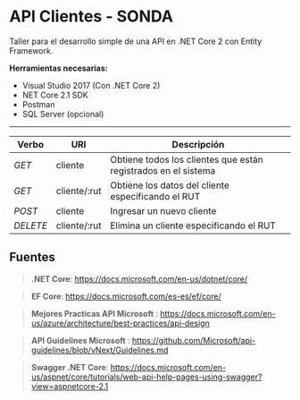 # API Clientes - SONDA

Taller para el desarrollo simple de una API en .NET Core 2 con Entity Framework.

**Herramientas necesarias:**
 - Visual Studio 2017 (Con .NET Core 2)
 - NET Core 2.1 SDK
 - Postman
 - SQL Server (opcional)
 ---

|Verbo|URI|Descripción|
|--|--|--|
|*GET*|cliente|Obtiene todos los clientes que están registrados en el sistema|
|*GET*|cliente/:rut|Obtiene los datos del cliente especificando el RUT|
|*POST*|cliente|Ingresar un nuevo cliente|
|*DELETE*|cliente/:rut|Elimina un cliente especificando el RUT|


## Fuentes

> **.NET Core**: https://docs.microsoft.com/en-us/dotnet/core/

> **EF Core**: https://docs.microsoft.com/es-es/ef/core/

> **Mejores Practicas API Microsoft** : https://docs.microsoft.com/en-us/azure/architecture/best-practices/api-design

> **API Guidelines Microsoft** : https://github.com/Microsoft/api-guidelines/blob/vNext/Guidelines.md

> **Swagger .NET Core**: https://docs.microsoft.com/en-us/aspnet/core/tutorials/web-api-help-pages-using-swagger?view=aspnetcore-2.1
